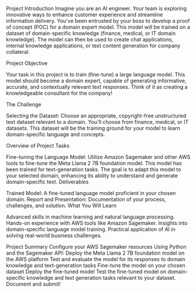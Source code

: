 Project Introduction
Imagine you are an AI engineer. Your team is exploring innovative ways to enhance customer experience and streamline information delivery. You've been entrusted by your boss to develop a proof of concept (POC) for a domain expert model. This model will be trained on a dataset of domain-specific knowledge (finance, medical, or IT domain knowledge). The model can then be used to create chat applications, internal knowledge applications, or text content generation for company collateral.

Project Objective

Your task in this project is to train (fine-tune) a large language model. This model should become a domain expert, capable of generating informative, accurate, and contextually relevant text responses. Think of it as creating a knowledgeable consultant for the company!

The Challenge

Selecting the Dataset: Choose an appropriate, copyright-free unstructured text dataset relevant to a domain. You'll choose from finance, medical, or IT datasets. This dataset will be the training ground for your model to learn domain-specific language and concepts.

Overview of Project Tasks

Fine-tuning the Language Model:
Utilize Amazon Sagemaker and other AWS tools to fine-tune the Meta Llama 2 7B foundation model. This model has been trained for text-generation tasks. The goal is to adapt this model to your selected domain, enhancing its ability to understand and generate domain-specific text.
Deliverables

Trained Model: A fine-tuned language model proficient in your chosen domain.
Report and Presentation: Documentation of your process, challenges, and solution.
What You Will Learn

Advanced skills in machine learning and natural language processing.
Hands-on experience with AWS tools like Amazon Sagemaker.
Insights into domain-specific language model training.
Practical application of AI in solving real-world business challenges.

Project Summary
Configure your AWS Sagemaker resources
Using Python and the Sagemaker API:
Deploy the Meta Llama 2 7B foundation model on the AWS platform
Test and evaluate the model for its responses to domain knowledge and text-generation tasks
Fine-tune the model on your chosen dataset
Deploy the fine-tuned model
Test the fine-tuned model on domain-specific knowledge and text generation tasks relevant to your dataset.
Document and submit!
